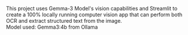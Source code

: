 This project uses Gemma-3 Model's vision capabilities and Streamlit to create a 100% locally running computer vision app that can perform both OCR and extract structured text from the image.
<br>
Model used: Gemma3:4b from Ollama
